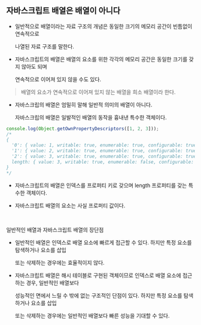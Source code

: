 ## 자바스크립트 배열은 배열이 아니다

- 일반적으로 배열이라는 자료 구조의 개념은 동일한 크기의 메모리 공간이 빈틈없이 연속적으로

    나열된 자료 구조를 말한다.

- 자바스크립트의 배열은 배열의 요소를 위한 각각의 메모리 공간은 동일한 크기를 갖지 않아도 되며

    연속적으로 이어져 있지 않을 수도 있다.

> 배열의 요소가 연속적으로 이어져 있지 않는 배열을 희소 배열이라 한다.

- 자바스크립의 배열은 엄밀히 말해 일반적 의미의 배열이 아니다.

    자바스크립의 배열은 일발적인 배열의 동작을 흉내낸 특수한 객체이다.

~~~ javascript
console.log(Object.getOwnPropertyDescriptors([1, 2, 3]));
/*
{
  '0': { value: 1, writable: true, enumerable: true, configurable: true },
  '1': { value: 2, writable: true, enumerable: true, configurable: true },
  '2': { value: 3, writable: true, enumerable: true, configurable: true },
  length: { value: 3, writable: true, enumerable: false, configurable: false }
}
*/
~~~

- 자바스크립트의 배열은 인덱스를 프로퍼티 키로 갖으며 length 프로퍼티를 갖는 특수한 객체이다.

- 자바스크립트 배열의 요소는 사실 프로퍼티 값이다.

<br >

일반적인 배열과 자바스크립트 배열의 장단점

- 일반적인 배열은 인덱스로 배열 요소에 빠르게 접근할 수 있다. 하지만 특정 요소를 탐색하거나 요소를 삽입

    또는 삭제하는 경우에는 효율적이지 않다.

- 자바스크립트 배열은 해시 테이블로 구현된 객체이므로 인덱스로 배열 요소에 접근하는 경우, 일반적인 배열보다

    성능적인 면에서 느릴 수 밖에 없는 구조적인 단점이 있다. 하지만 특정 요소를 탐색하거나 요소를 삽입

    또는 삭제하는 경우에는 일반적인 배열보다 빠른 성능을 기대할 수 있다.

    